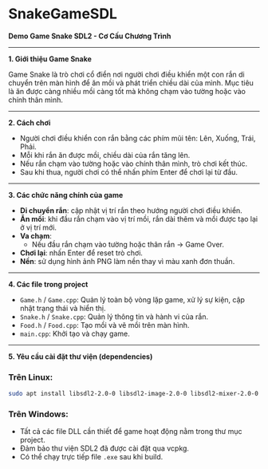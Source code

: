 # SnakeGameSDL
**Demo Game Snake SDL2 - Cơ Cấu Chương Trình**

---

**1. Giới thiệu Game Snake**

Game Snake là trò chơi cổ điển nơi người chơi điều khiển một con rắn di chuyển trên màn hình để ăn mồi và phát triển chiều dài của mình. Mục tiêu là ăn được càng nhiều mồi càng tốt mà không chạm vào tường hoặc vào chính thân mình.

---

**2. Cách chơi**

- Người chơi điều khiển con rắn bằng các phím mũi tên: Lên, Xuống, Trái, Phải.
- Mỗi khi rắn ăn được mồi, chiều dài của rắn tăng lên.
- Nếu rắn chạm vào tường hoặc vào chính thân mình, trò chơi kết thúc.
- Sau khi thua, người chơi có thể nhấn phím Enter để chơi lại từ đầu.

---

**3. Các chức năng chính của game**

- **Di chuyển rắn**: cập nhật vị trí rắn theo hướng người chơi điều khiển.
- **Ăn mồi**: khi đầu rắn chạm vào vị trí mồi, rắn dài thêm và mồi được tạo lại ở vị trí mới.
- **Va chạm**:
  - Nếu đầu rắn chạm vào tường hoặc thân rắn → Game Over.
- **Chơi lại**: nhấn Enter để reset trò chơi.
- **Nền**: sử dụng hình ảnh PNG làm nền thay vì màu xanh đơn thuần.

---

**4. Các file trong project**

- `Game.h` / `Game.cpp`: Quản lý toàn bộ vòng lặp game, xử lý sự kiện, cập nhật trạng thái và hiển thị.
- `Snake.h` / `Snake.cpp`: Quản lý thông tin và hành vi của rắn.
- `Food.h` / `Food.cpp`: Tạo mồi và vẽ mồi trên màn hình.
- `main.cpp`: Khởi tạo và chạy game.

---

**5. Yêu cầu cài đặt thư viện (dependencies)**

### Trên Linux:
```sh
sudo apt install libsdl2-2.0-0 libsdl2-image-2.0-0 libsdl2-mixer-2.0-0 libsdl2-ttf-2.0-0
```

### Trên Windows:
- Tất cả các file DLL cần thiết để game hoạt động nằm trong thư mục project.
- Đảm bảo thư viện SDL2 đã được cài đặt qua vcpkg.
- Có thể chạy trực tiếp file `.exe` sau khi build.


